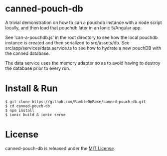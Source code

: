 # canned-pouch-db

A trivial demonstration on how to can a pouchdb instance with a node script locally, and then load that pouchdb later in an Ionic 5/Angular app.

See 'can-a-pouchdb.js' in the root directory to see how the local pouchdb instance is created and then serialized to src/assets/db.
See src/app/services/data.service.ts to see how to hydrate a new pouchDB with the canned database.

The data service uses the memory adapter so as to avoid having to destroy the database prior to every run.

# Install &amp; Run

```
$ git clone https://github.com/RambleOnRose/canned-pouch-db.git
$ cd canned-pouch-db
$ npm install  
$ ionic build & ionic serve
```


# License
canned-pouch-db is released under the [MIT License](https://github.com/RambleOnRose/canned-pouch-db/blob/master/LICENSE).


